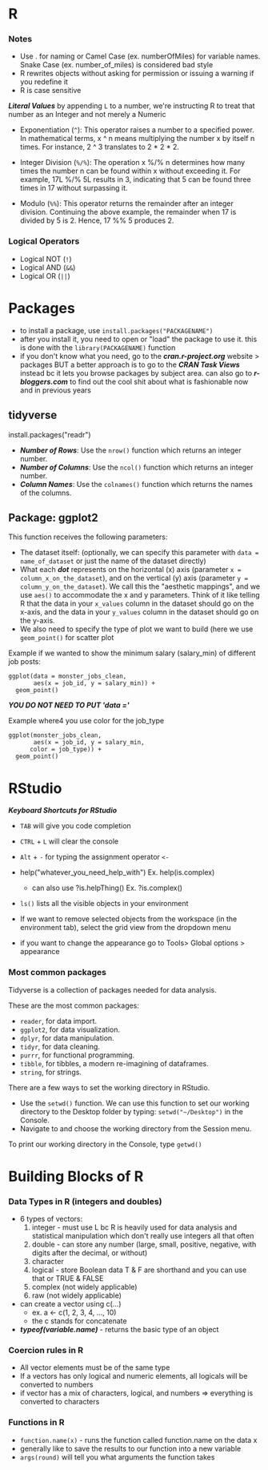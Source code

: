 # R

### Notes
- Use . for naming or Camel Case (ex. numberOfMiles) for variable names. Snake Case (ex. number_of_miles) is considered bad style
- R rewrites objects without asking for permission or issuing a warning if you redefine it
- R is case sensitive

***Literal Values*** by appending <code>L</code> to a number, we're instructing R to treat that number as an Integer and not merely a Numeric

- Exponentiation (<code>^</code>): This operator raises a number to a specified power. In mathematical terms, x ^ n means multiplying the number x by itself n times. For instance, 2 ^ 3 translates to 2 * 2 * 2.

- Integer Division (<code>%/%</code>): The operation x %/% n determines how many times the number n can be found within x without exceeding it. For example, 17L %/% 5L results in 3, indicating that 5 can be found three times in 17 without surpassing it.

- Modulo (<code>%%</code>): This operator returns the remainder after an integer division. Continuing the above example, the remainder when 17 is divided by 5 is 2. Hence, 17 %% 5 produces 2.

### Logical Operators
- Logical NOT (<code>!</code>)
- Logical AND (<code>&&</code>)
- Logical OR (<code>||</code>)

# Packages

- to install a package, use <code>install.packages("PACKAGENAME")</code>
- after you install it, you need to open or "load" the package to use it. this is done with the <code>library(PACKAGENAME)</code> function
- if you don't know what you need, go to the ***cran.r-project.org*** website > packages BUT a better approach is to go to the ***CRAN Task Views*** instead bc it lets you browse packages by subject area. can also go to ***r-bloggers.com*** to find out the cool shit about what is fashionable now and in previous years

## tidyverse
install.packages("readr")
- ***Number of Rows***: Use the <code>nrow()</code> function which returns an integer number.
- ***Number of Columns***: Use the <code>ncol()</code> function which returns an integer number.
- ***Column Names***: Use the <code>colnames()</code> function which returns the names of the columns.

## Package: ggplot2
This function receives the following parameters:
- The dataset itself: (optionally, we can specify this parameter with <code>data = name_of_dataset</code> or just the name of the dataset directly)
- What each ***dot*** represents on the horizontal (x) axis (parameter <code>x = column_x_on_the_dataset</code>), and on the vertical (y) axis (parameter <code>y = column_y_on_the_dataset</code>). We call this the "aesthetic mappings", and we use <code>aes()</code> to accommodate the x and y parameters. Think of it like telling R that the data in your <code>x_values</code> column in the dataset should go on the x-axis, and the data in your <code>y_values</code> column in the dataset should go on the y-axis.
- We also need to specify the type of plot we want to build (here we use <code>geom_point()</code> for scatter plot

Example if we wanted to show the minimum salary (salary_min) of different job posts:
```
ggplot(data = monster_jobs_clean, 
       aes(x = job_id, y = salary_min)) +
  geom_point()
```
***YOU DO NOT NEED TO PUT 'data ='***

Example where4 you use color for the job_type
```
ggplot(monster_jobs_clean,
       aes(x = job_id, y = salary_min,
      color = job_type)) + 
  geom_point()
```

# RStudio
***Keyboard Shortcuts for RStudio*** 
- <code>TAB</code> will give you code completion
- <code>CTRL</code> + <code>L</code> will clear the console
- <code>Alt</code> + <code>-</code> for typing the assignment operator <code><-</code>
- help("whatever_you_need_help_with") Ex. help(is.complex)
    - can also use ?is.helpThing() Ex. ?is.complex()
- <code>ls()</code> lists all the visible objects in your environment

- If we want to remove selected objects from the workspace (in the environment tab), select the grid view from the dropdown menu
- if you want to change the appearance go to Tools> Global options > appearance
### Most common packages
Tidyverse is a collection of packages needed for data analysis.

These are the most common packages:
- <code>reader</code>, for data import.
- <code>ggplot2</code>, for data visualization.
- <code>dplyr</code>, for data manipulation.
- <code>tidyr</code>, for data cleaning.
- <code>purrr</code>, for functional programming.
- <code>tibble</code>, for tibbles, a modern re-imagining of dataframes.
- <code>string</code>, for strings.

There are a few ways to set the working directory in RStudio.
- Use the <code>setwd()</code> function. We can use this function to set our working directory to the Desktop folder by typing: <code>setwd("~/Desktop")</code> in the Console.
- Navigate to and choose the working directory from the Session menu.

To print our working directory in the Console, type <code>getwd()</code>

# Building Blocks of R

### Data Types in R (integers and doubles)
- 6 types of vectors:
  1. integer - must use L bc R is heavily used for data analysis and statistical manipulation which don't really use integers all that often
  2. double - can store any number (large, small, positive, negative, with digits after the decimal, or without)
  3. character
  4. logical - store Boolean data T & F are shorthand and you can use that or TRUE & FALSE
  5. complex (not widely applicable)
  6. raw (not widely applicable)
- can create a vector using c(...)
    - ex. a <- c(1, 2, 3, 4, ..., 10)
    - the c stands for concatenate
- ***typeof(variable.name)*** - returns the basic type of an object

### Coercion rules in R
- All vector elements must be of the same type
- If a vectors has only logical and numeric elements, all logicals will be converted to numbers
- if vector has a mix of characters, logical, and numbers => everything is converted to characters

### Functions in R
- <code>function.name(x)</code> - runs the function called function.name on the data x
- generally like to save the results to our function into a new variable
- <code>args(round)</code> will tell you what arguments the function takes

